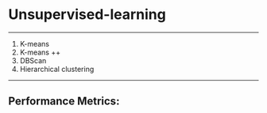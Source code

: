# Unsupervised-learning
---

1. K-means
2. K-means ++
3. DBScan
4. Hierarchical clustering

---

## Performance Metrics:

